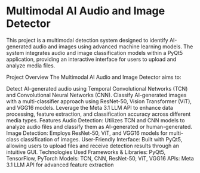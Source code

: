 # **Multimodal AI Audio and Image Detector**

This project is a multimodal detection system designed to identify AI-generated audio and images using advanced machine learning models. The system integrates audio and image classification models within a PyQt5 application, providing an interactive interface for users to upload and analyze media files.

Project Overview
The Multimodal AI Audio and Image Detector aims to:

Detect AI-generated audio using Temporal Convolutional Networks (TCN) and Convolutional Neural Networks (CNN).
Classify AI-generated images with a multi-classifier approach using ResNet-50, Vision Transformer (ViT), and VGG16 models.
Leverage the Meta 3.1 LLM API to enhance data processing, feature extraction, and classification accuracy across different media types.
Features
Audio Detection: Utilizes TCN and CNN models to analyze audio files and classify them as AI-generated or human-generated.
Image Detection: Employs ResNet-50, ViT, and VGG16 models for multi-class classification of images.
User-Friendly Interface: Built with PyQt5, allowing users to upload files and receive detection results through an intuitive GUI.
Technologies Used
Frameworks & Libraries: PyQt5, TensorFlow, PyTorch
Models: TCN, CNN, ResNet-50, ViT, VGG16
APIs: Meta 3.1 LLM API for advanced feature extraction
